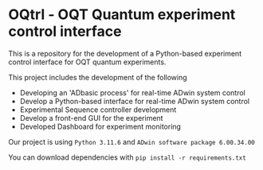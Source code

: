 # OQtrl - OQT Quantum experiment control interface

This is a repository for the development of a Python-based experiment control interface for OQT quantum experiments.

This project includes the development of the following

- Developing an 'ADbasic process' for real-time ADwin system control
- Develop a Python-based interface for real-time ADwin system control
- Experimental Sequence controller development
- Develop a front-end GUI for the experiment
- Developed Dashboard for experiment monitoring

Our project is using `Python 3.11.6` and `ADwin software package 6.00.34.00`

You can download dependencies with `pip install -r requirements.txt`

